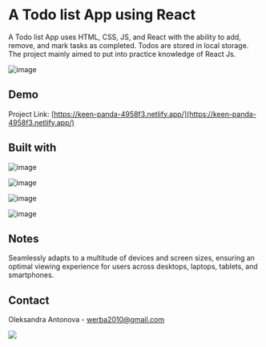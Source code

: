 # A Todo list App using React

A Todo list App uses HTML, CSS, JS, and React with the ability to add, remove, and mark tasks as completed. Todos are stored in local storage.
The project mainly aimed to put into practice knowledge of React Js.

![image](https://github.com/risyaalex/todo-react/assets/140414559/1a91a4be-30d5-489c-bf3a-053efe04beb4)

## Demo

Project Link: [https://keen-panda-4958f3.netlify.app/](https://keen-panda-4958f3.netlify.app/)

## Built with

![image](https://github.com/risyaalex/todo-react/assets/140414559/937ddadd-df73-4728-b6c8-3bf617835009)

![image](https://github.com/risyaalex/Restaurant-Website/assets/140414559/3b261f4a-159f-46b7-800c-0cf2e505ed0f)

![image](https://github.com/risyaalex/Restaurant-Website/assets/140414559/d76dd37d-2c72-4598-8858-66476fdad39f)

![image](https://github.com/risyaalex/Restaurant-Website/assets/140414559/cc7d1d93-a06c-4151-b6d0-43cbe00998ec)

## Notes
Seamlessly adapts to a multitude of devices and screen sizes, ensuring an optimal viewing experience for users across desktops, laptops, tablets, and smartphones.

## Contact
Oleksandra Antonova - werba2010@gmail.com

![](https://github-profile-summary-cards.vercel.app/api/cards/profile-details?username=risyaalex&theme=solarized_dark)
